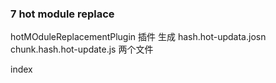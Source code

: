### 7 hot module replace

hotMOduleReplacementPlugin 插件 生成 
hash.hot-updata.josn
chunk.hash.hot-update.js  两个文件

index